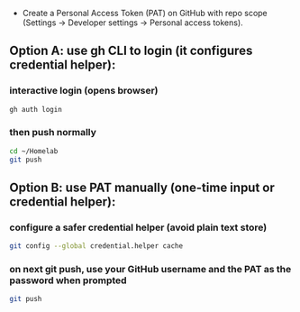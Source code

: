 
- Create a Personal Access Token (PAT) on GitHub with repo scope (Settings → Developer settings → Personal access tokens).

## Option A: use gh CLI to login (it configures credential helper):

### interactive login (opens browser)

```bash
gh auth login
```
### then push normally

```bash
cd ~/Homelab
git push
```

## Option B: use PAT manually (one-time input or credential helper):

### configure a safer credential helper (avoid plain text store)

```bash
git config --global credential.helper cache
```

### on next git push, use your GitHub username and the PAT as the password when prompted

```bash
git push
```